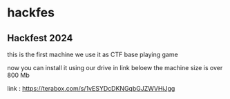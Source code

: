 # hackfes

## Hackfest 2024

this is the first machine we use it as CTF base playing game 

now you can install it using our drive in link beloew the machine size is over 800 Mb 

link : https://terabox.com/s/1vESYDcDKNGqbGJZWVHiJgg

